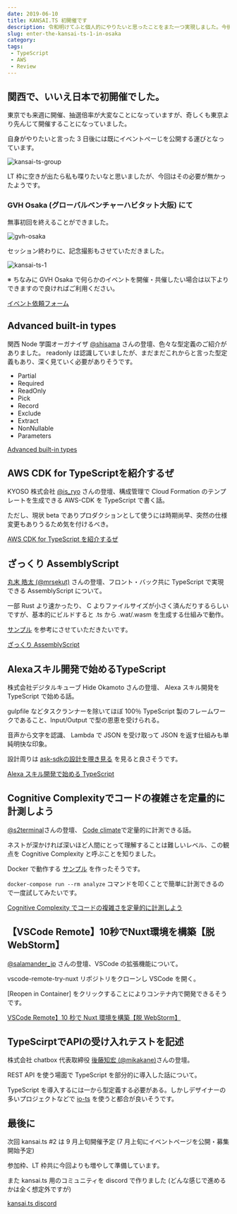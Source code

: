 ```yaml
---
date: 2019-06-10
title: KANSAI.TS 初開催です
description: 令和明けてふと個人的にやりたいと思ったことをまた一つ実現しました。今後 TypeScriptでもゆるふわ交流できれば、と考えております。
slug: enter-the-kansai-ts-1-in-osaka
category: 
tags: 
 - TypeScript
 - AWS
 - Review
---
```


## 関西で、いいえ日本で初開催でした。

東京でも来週に開催、抽選倍率が大変なことになっていますが、奇しくも東京より先んじて開催することになっていました。

自身がやりたいと言った 3 日後には既にイベントぺーじを公開する運びとなっています。

![kansai-ts-group](//images.ctfassets.net/gzkue3szf85p/2GtlbqVaR9usT7ZJ0tMidq/29b3d0cf4a1e472a574c89ac3ad99b15/kansai-ts-group.png)

LT 枠に空きが出たら私も喋りたいなと思いましたが、今回はその必要が無かったようです。

### GVH Osaka (グローバルベンチャーハビタット大阪) にて

無事初回を終えることができました。

![gvh-osaka](//images.ctfassets.net/gzkue3szf85p/48cMBz6rYYv7PbFcYtO3rf/32c3b027318258708ea8e719ae4ab6e1/gvh-osaka.png)

セッション終わりに、記念撮影もさせていただきました。

![kansai-ts-1](//images.ctfassets.net/gzkue3szf85p/3gWcCrGWIubwdni3HKRHNF/ec31791d917875a0b674f4f09a820724/kansai-ts-1.png)

※ ちなみに GVH Osaka で何らかのイベントを開催・共催したい場合は以下よりできますので良ければご利用ください。

<a class="link-preview" href="https://docs.google.com/forms/d/e/1FAIpQLSeHMSQNITHlffLMcO6yeg86xLYo-6Z6QlKVExyGlnQoFMeWgw/viewform">イベント依頼フォーム</a>

## Advanced built-in types

関西 Node 学園オーガナイザ [@shisama](https://twitter.com/shisama) さんの登壇、色々な型定義のご紹介がありました。 readonly は認識していましたが、まだまだこれからと言った型定義もあり、深く見ていく必要がありそうです。

- Partial
- Required
- ReadOnly
- Pick
- Record
- Exclude
- Extract
- NonNullable
- Parameters

<a class="link-preview" href="https://speakerdeck.com/masashi/number-kansaits-1">Advanced built-in types</a>

## AWS CDK for TypeScriptを紹介するぜ

KYOSO 株式会社 [@is_ryo](https://twitter.com/is_ryo) さんの登壇、構成管理で Cloud Formation のテンプレートを生成できる AWS-CDK を TypeScript で書く話。

ただし、現状 beta でありプロダクションとして使うには時期尚早、突然の仕様変更もありうるため気を付けるべき。

<a class="link-preview" href="https://master.d1r9qwzhk27es2.amplifyapp.com/">AWS CDK for TypeScript を紹介するぜ</a>

## ざっくり AssemblyScript

[丸末 皓太 (@mrsekut)](https://twitter.com/mrsekut) さんの登壇、フロント・バック共に TypeScript で実現できる AssemblyScript について。

一部 Rust より速かったり、 C よりファイルサイズが小さく済んだりするらしいですが、基本的にビルドすると .ts から .wat/.wasm を生成する仕組みで動作。

[サンプル](https://github.com/mrsekut/simple-assemblyscript-sample) を参考にさせていただきたいです。

<a class="link-preview" href="https://scrapbox.io/mrsekut-p/%E3%81%96%E3%81%A3%E3%81%8F%E3%82%8AAssemblyScript">ざっくり AssemblyScript</a>

## Alexaスキル開発で始めるTypeScript

株式会社デジタルキューブ Hide Okamoto さんの登壇、 Alexa スキル開発を TypeScript で始める話。

gulpfile などタスクランナーを除いてほぼ 100％ TypeScript 製のフレームワークであること、Input/Output で型の恩恵を受けられる。

音声から文字を認識、 Lambda で JSON を受け取って JSON を返す仕組みも単純明快な印象。

設計周りは [ask-sdkの設計を覗き見る](https://qiita.com/shinichi-takahashi/items/7191d3d393e08b2746f0) を見ると良さそうです。

<a class="link-preview" href="https://speakerdeck.com/hideokamoto/kansaits01">Alexa スキル開発で始める TypeScript</a>

## Cognitive Complexityでコードの複雑さを定量的に計測しよう

[@s2terminal](https://twitter.com/s2terminal)さんの登壇、 [Code climate](https://codeclimate.com/)で定量的に計測できる話。

ネストが深かければ深いほど人間にとって理解することは難しいレベル、この観点を Cognitive Complexity と呼ぶことを知りました。

Docker で動作する [サンプル](https://github.com/s2terminal/cognitive-complexity-example) を作ったそうです。

`docker-compose run --rm analyze` コマンドを叩くことで簡単に計測できるので一度試してみたいです。

<a class="link-preview" href="https://www.slideshare.net/ShutoSuzuki/cognitive-complexity-149117241">Cognitive Complexity でコードの複雑さを定量的に計測しよう</a>

## 【VSCode Remote】10秒でNuxt環境を構築【脱WebStorm】

[@salamander_jp](https://twitter.com/salamander_jp) さんの登壇、VSCode の拡張機能について。

vscode-remote-try-nuxt リポジトリをクローンし VSCode を開く。

[Reopen in Container] をクリックすることによりコンテナ内で開発できるそうです。

<a class="link-preview" href="https://qiita.com/relu/items/defde8de8c4d21af662f">VSCode Remote】10 秒で Nuxt 環境を構築【脱 WebStorm】</a>

## TypeScirptでAPIの受け入れテストを記述

株式会社 chatbox 代表取締役 [後藤知宏 (@mikakane)](https://twitter.com/_mikakane)さんの登壇。

REST API を使う場面で TypeScript を部分的に導入した話について。

TypeScript を導入するには一から型定義する必要がある。しかしデザイナーの多いプロジェクトなどで [io-ts](https://github.com/gcanti/io-ts) を使うと都合が良いそうです。

## 最後に

次回 kansai.ts #2 は 9 月上旬開催予定 (7 月上旬にイベントページを公開・募集開始予定)

参加枠、LT 枠共に今回よりも増やして準備しています。

また kansai.ts 用のコミュニティを discord で作りました (どんな感じで進めるかは全く想定外ですが)

<a class="link-preview" href="https://discord.gg/AJPs2Uh">kansai.ts discord</a>
